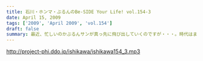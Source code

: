 ```yaml
---
title: 石川・ホンマ・ぶるんのBe-SIDE Your Life! vol.154-3
date: April 15, 2009
tags: ['2009', 'April 2009', 'vol.154']
draft: false
summary: 最近、忙しいのかぶるんサンが真っ先に飛び出していくのですが・・・。時代はまわります。気温上昇とともに、Tシャツの季節到来！！あれ？ビーサイもTシャツ作ってたよな？・・・そんな話もこちらでちょいとあったりします。NAMAE
---
```


http://project-phi.ddo.jp/ishikawa/ishikawa154_3.mp3